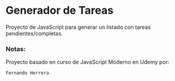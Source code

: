 # Generador de Tareas

Proyecto de JavaScript para generar un listado con tareas pendientes/completas.

### Notas:
Proyecto basado en curso de JavaScript Moderno en Udemy por:
```
Fernando Herrera
```
